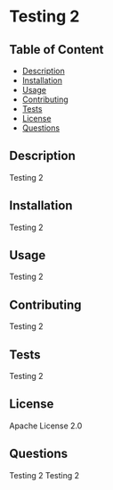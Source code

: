 
# Testing 2

## Table of Content
- [Description](#Description)
- [Installation](#Installation)
- [Usage](#Usage)
- [Contributing](#Contributing)
- [Tests](#Tests)
- [License](#License)
- [Questions](#Questions)

## Description
Testing 2

## Installation
Testing 2

## Usage
Testing 2

## Contributing
Testing 2

## Tests
Testing 2

## License
Apache License 2.0

## Questions
Testing 2
Testing 2


